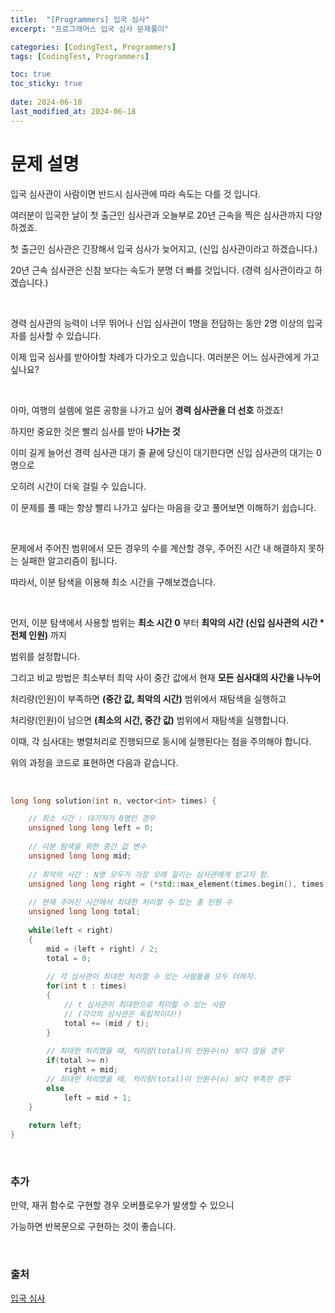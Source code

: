 ```yaml
---
title:  "[Programmers] 입국 심사"
excerpt: "프로그래머스 입국 심사 문제풀이"

categories: [CodingTest, Programmers]
tags: [CodingTest, Programmers]

toc: true
toc_sticky: true
 
date: 2024-06-18
last_modified_at: 2024-06-18
---
```


# 문제 설명

입국 심사관이 사람이면 반드시 심사관에 따라 속도는 다를 것 입니다.

여러분이 입국한 날이 첫 출근인 심사관과 오늘부로 20년 근속을 찍은 심사관까지 다양하겠죠.

첫 출근인 심사관은 긴장해서 입국 심사가 늦어지고, (신입 심사관이라고 하겠습니다.)

20년 근속 심사관은 신참 보다는 속도가 분명 더 빠를 것입니다. (경력 심사관이라고 하겠습니다.)

<br/>

경력 심사관의 능력이 너무 뛰어나 신입 심사관이 1명을 전담하는 동안 2명 이상의 입국자를 심사할 수 있습니다.

이제 입국 심사를 받아야할 차례가 다가오고 있습니다. 여러분은 어느 심사관에게 가고 싶나요?

<br/>

아마, 여행의 설렘에 얼른 공항을 나가고 싶어 **경력 심사관을 더 선호** 하겠죠!

하지만 중요한 것은 빨리 심사를 받아 **나가는 것**

이미 길게 늘어선 경력 심사관 대기 줄 끝에 당신이 대기한다면 신입 심사관의 대기는 0명으로 

오히려 시간이 더욱 걸릴 수 있습니다.

이 문제를 풀 때는 항상 빨리 나가고 싶다는 마음을 갖고 풀어보면 이해하기 쉽습니다.

<br/>

문제에서 주어진 범위에서 모든 경우의 수를 계산할 경우, 주어진 시간 내 해결하지 못하는 실패한 알고리즘이 됩니다.

따라서, 이분 탐색을 이용해 최소 시간을 구해보겠습니다.

<br/>

먼저, 이분 탐색에서 사용할 범위는 **최소 시간 0** 부터 **최악의 시간 (신입 심사관의 시간 * 전체 인원)** 까지

범위를 설정합니다.

그리고 비교 방법은 최소부터 최악 사이 중간 값에서 현재 **모든 심사대의 사간을 나누어**

처리량(인원)이 부족하면 **(중간 값, 최악의 시간)** 범위에서 재탐색을 실행하고

처리량(인원)이 남으면 **(최소의 시간, 중간 값)** 범위에서 재탐색을 실행합니다.

이때, 각 심사대는 병렬처리로 진행되므로 동시에 실행된다는 점을 주의해야 합니다.

위의 과정을 코드로 표현하면 다음과 같습니다.

<br/>

```c++
long long solution(int n, vector<int> times) {

    // 최소 시간 : 대기자가 0명인 경우
    unsigned long long left = 0;    
    
    // 이분 탐색을 위한 중간 값 변수
    unsigned long long mid;         
    
    // 최악의 시간 : N명 모두가 가장 오래 걸리는 심사관에게 받고자 함.
    unsigned long long right = (*std::max_element(times.begin(), times.end())) * n;
    
    // 현재 주어진 시간에서 최대한 처리할 수 있는 총 인원 수
    unsigned long long total;
    
    while(left < right)
    {
        mid = (left + right) / 2;
        total = 0;
        
        // 각 심사관이 최대한 처리할 수 있는 사람들을 모두 더하자.
        for(int t : times)
        {
            // t 심사관이 최대한으로 처리할 수 있는 사람
            // (각각의 심사관은 독립적이다!)
            total += (mid / t); 
        }
        
        // 최대한 처리했을 때, 처리량(total)이 인원수(n) 보다 많을 경우
        if(total >= n)
            right = mid;
        // 최대한 처리했을 때, 처리량(total)이 인원수(n) 보다 부족한 경우
        else
            left = mid + 1;
    }
    
    return left;
}
```

<br/>

### 추가
만약, 재귀 함수로 구현할 경우 오버플로우가 발생할 수 있으니

가능하면 반복문으로 구현하는 것이 좋습니다.

<br/>

### 출처
[입국 심사](https://school.programmers.co.kr/learn/courses/30/lessons/43238)